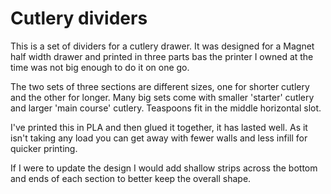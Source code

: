 # Cutlery dividers

This is a set of dividers for a cutlery drawer.
It was designed for a Magnet half width drawer and printed in three parts bas the printer I owned at the time was not big enough to do it on one go.

The two sets of three sections are different sizes, one for shorter cutlery and the other for longer.
Many big sets come with smaller 'starter' cutlery and larger 'main course' cutlery.
Teaspoons fit in the middle horizontal slot.

I've printed this in PLA and then glued it together, it has lasted well.
As it isn't taking any load you can get away with fewer walls and less infill for quicker printing.

If I were to update the design I would add shallow strips across the bottom and ends of each section to better keep the overall shape.
